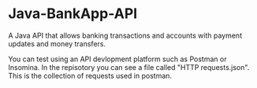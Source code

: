 # Java-BankApp-API
A Java API that allows banking transactions and accounts with payment updates and money transfers.

You can test using an API devlopment platform such as Postman or Insomina.
In the repisotory you can see a file called "HTTP requests.json".
This is the collection of requests used in postman.
